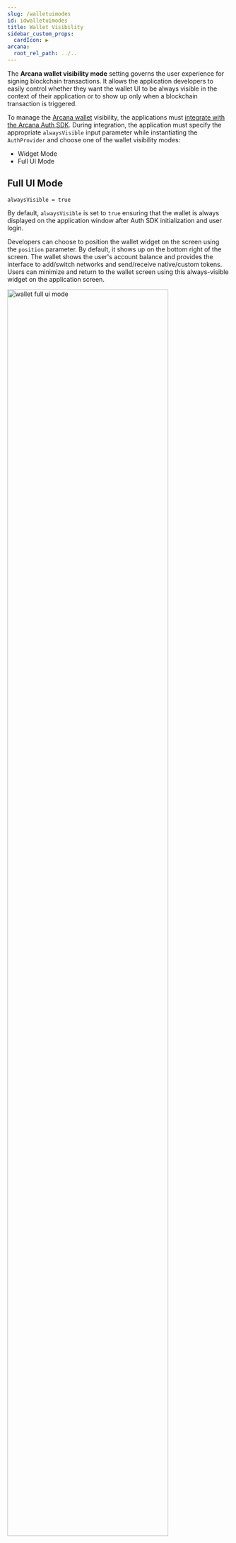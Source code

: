 ```yaml
---
slug: /walletuimodes
id: idwalletuimodes
title: Wallet Visibility
sidebar_custom_props:
  cardIcon: ▶️
arcana:
  root_rel_path: ../..
---
```


The **Arcana wallet visibility mode** setting governs the user experience for signing blockchain transactions. It allows the application developers to easily control whether they want the wallet UI to be always visible in the context of their application or to show up only when a blockchain transaction is triggered.

To manage the [Arcana wallet]({{page.meta.arcana.root_rel_path}}/concepts/anwallet) visibility, the applications must [integrate with the Arcana Auth SDK]({{page.meta.arcana.root_rel_path}}/howto/integrate_auth/index.md). During integration, the application must specify the appropriate `alwaysVisible` input parameter while instantiating the `AuthProvider` and choose one of the wallet visibility modes:

* Widget Mode
* Full UI Mode

## Full UI Mode

`alwaysVisible = true`

By default, `alwaysVisible` is set to `true` ensuring that the wallet is always displayed on the application window after Auth SDK initialization and user login.

Developers can choose to position the wallet widget on the screen using the `position` parameter. By default, it shows up on the bottom right of the screen. The wallet shows the user's account balance and provides the interface to add/switch networks and send/receive native/custom tokens. Users can minimize and return to the wallet screen using this always-visible widget on the application screen.

<img alt="wallet full ui mode" src="/img/an_wallet_full_ui_mode.png" width="85%"></img>

## Widget Mode

`alwaysVisible = false`

If `alwaysVisible` is set to `false`, then the wallet screen does not show up on the application window after Auth SDK initialization and user login, until a user action triggers a blockchain transaction. 

Each blockchain transaction requires user review and approval. This review request is displayed using the wallet screen and stays visible until the user takes an action. Once the user takes action, the request disappears and the user cannot access the wallet screen until another blockchain transaction is triggered.  Users cannot add or switch networks or view their wallet balance or initiate send/receive of native/custom tokens via the wallet in this mode.

<img alt="wallet widget mode" src="/img/an_wallet_widget_mode.png" width="85%"></img>

## User Experience

The table below summarizes how `alwaysVisible` parameter specified during Auth SDK initialization in the application code controls the user experience. For step-by-step instructions see [how to configure Arcana wallet visibility mode]({{page.meta.arcana.root_rel_path}}/howto/arcana_wallet/config_wallet_modes.md) guide.

| Wallet UI Mode | Flag | User Experience|
| :------ | :----- | :----------- |
| Full UI | `alwaysVisible = true` <br></br>(default)  | 1. Arcana Wallet is always visible on the application screen. |
|         |  | 2. Users can minimize the wallet and it shows as a small widget on the application screen. |
|         |  | 3. Users can access any of the supported [wallet features]({{page.meta.arcana.root_rel_path}}/concepts/anwallet/walletfeatures.md) using the Arcana wallet screen at any point in time. |
|         |  | 4. When a user action triggers a blockchain transaction, the wallet screen switches to the notification screen, and the user can approve or reject the request. If the wallet is minimized, a red dot is shown and when the user selects it, the wallet notification screen comes up. It displays the current blockchain request waiting for user action. If the user was using the wallet screen to perform other operations such as switching the network, when a notification arrives, in that case, a red dot shows on the notification tab of the wallet. Other requests queue up until the user takes action on the first one.|
| Widget | `alwaysVisible = false` | 1. Arcana wallet is not visible on the application screen by default. It shows up only when a user action triggers a blockchain transaction. The user request notification screen is displayed for user action. Once the user takes an action, the wallet screen disappears.|
|       |  | 2. Users cannot minimize the wallet if this mode is selected by the application.|
|       |  | 3. Users cannot access any of the supported [wallet features]({{page.meta.arcana.root_rel_path}}/concepts/anwallet/walletfeatures.md) through the wallet.|
|       |  | 4. When a user action triggers a blockchain transaction, the Arcana wallet screen pops up. It disappears after the user takes an action. If there are other blockchain transactions that show up while the user has not reviewed the current request, those will stay hidden and queued up. After the user action for the first action, subsequent actions will result in the Arcana wallet screen showing up for other requests one by one.  For multiple blockchain transactions, the user will see a series of pop-ups, and then after a user action, those will disappear. There is no way for the user to ignore them or perform another action on the application.|

